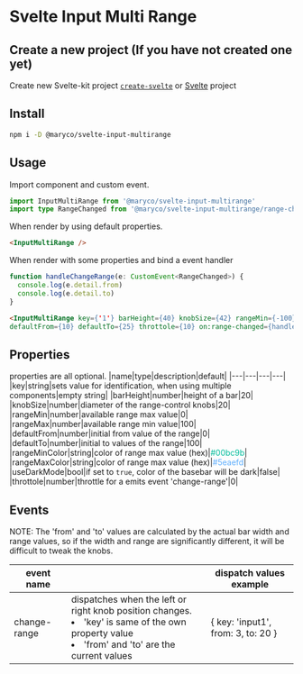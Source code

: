 # Svelte Input Multi Range

## Create a new project (If you have not created one yet)

Create new Svelte-kit project [`create-svelte`](https://github.com/sveltejs/kit/tree/master/packages/create-svelte) or [Svelte](https://svelte.dev/) project

## Install

```bash
npm i -D @maryco/svelte-input-multirange
```

## Usage

Import component and custom event.

```typescript
import InputMultiRange from '@maryco/svelte-input-multirange'
import type RangeChanged from '@maryco/svelte-input-multirange/range-changed'
```

When render by using default properties.

```html
<InputMultiRange />
```

When render with some properties and bind a event handler

```typescript
function handleChangeRange(e: CustomEvent<RangeChanged>) {
  console.log(e.detail.from)
  console.log(e.detail.to)
}
```

```html
<InputMultiRange key={'1'} barHeight={40} knobSize={42} rangeMin={-100} rangeMax={100}
defaultFrom={10} defaultTo={25} throttole={10} on:range-changed={handleChangeRange} />
```

## Properties

properties are all optional.
|name|type|description|default|
|---|---|---|---|
|key|string|sets value for identification, when using multiple components|empty string|
|barHeight|number|height of a bar|20|
|knobSize|number|diameter of the range-control knobs|20|
|rangeMin|number|available range max value|0|
|rangeMax|number|available range min value|100|
|defaultFrom|number|initial from value of the range|0|
|defaultTo|number|initial to values of the range|100|
|rangeMinColor|string|color of range max value (hex)|<span style="color:#00bc9b">#00bc9b</span>|
|rangeMaxColor|string|color of range max value (hex)|<span style="color:#5eaefd">#5eaefd</span>|
|useDarkMode|bool|if set to `true`, color of the basebar will be dark|false|
|throttole|number|throttle for a emits event 'change-range'|0|

## Events

NOTE: The 'from' and 'to' values are calculated by the actual bar width and range values, so if the width and range are significantly different, it will be difficult to tweak the knobs.

| event name   |                                                                                                                                                             | dispatch values example            |
| ------------ | ----------------------------------------------------------------------------------------------------------------------------------------------------------- | ---------------------------------- |
| change-range | dispatches when the left or right knob position changes.<br><li>'key' is same of the own property value</li><li>'from' and 'to' are the current values</li> | { key: 'input1', from: 3, to: 20 } |
